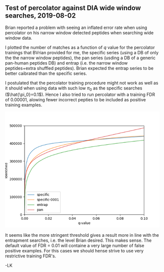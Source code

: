 ## Test of percolator against DIA wide window searches, 2019-08-02

Brian reported a problem with seeing an inflated error rate when using percolator on his narrow window
detected peptides when searching wide window data.

I plotted the number of matches as a function of $q$ value for the percolator trainings that BVrian provided for me, the specific series (using a DB of only the the narrow window peptides), the pan series (usding a DB of a generic pan-human peptides DB) and entrap (i.e. the narrow window peptides+extra shuffled peptides). Brian expected the entrap series to be better caibrated than the specific series.

I postulated that the percolator training procedure might not work as well as it should when using data with such low $\pi_0$ as the specific searches ($\hat{\pi_0}=0.1$). Hence I also tried to run percolator with a training FDR of 0.00001, alowing fewer incorrect pepties to be included as positive training examples.

 ![pq-plot](pq_plot.png)

 It seems like the more stringent threshold gives a result more in line with the entrapment searches, i.e. the level Brian desired. This makes sense. The default value of FDR = 0.01 will containe a very large number of false positive examples. For this cases we should hense strive to use very restrictive training FDR's.

 -LK

